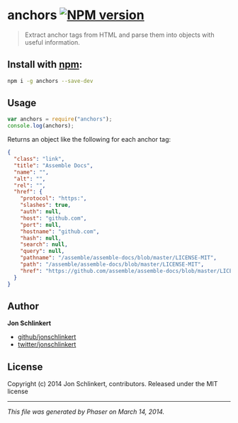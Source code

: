 # anchors [![NPM version](https://badge.fury.io/js/anchors.png)](http://badge.fury.io/js/anchors)

> Extract anchor tags from HTML and parse them into objects with useful information.

## Install with [npm](npmjs.org):

```bash
npm i -g anchors --save-dev
```

## Usage

```js
var anchors = require("anchors");
console.log(anchors);
```

Returns an object like the following for each anchor tag:

```json
{
  "class": "link",
  "title": "Assemble Docs",
  "name": "",
  "alt": "",
  "rel": "",
  "href": {
    "protocol": "https:",
    "slashes": true,
    "auth": null,
    "host": "github.com",
    "port": null,
    "hostname": "github.com",
    "hash": null,
    "search": null,
    "query": null,
    "pathname": "/assemble/assemble-docs/blob/master/LICENSE-MIT",
    "path": "/assemble/assemble-docs/blob/master/LICENSE-MIT",
    "href": "https://github.com/assemble/assemble-docs/blob/master/LICENSE-MIT"
  }
}
```


## Author


**Jon Schlinkert**

+ [github/jonschlinkert](https://github.com/jonschlinkert)
+ [twitter/jonschlinkert](http://twitter.com/jonschlinkert)

## License
Copyright (c) 2014 Jon Schlinkert, contributors.
Released under the MIT license

***

_This file was generated by Phaser on March 14, 2014._
